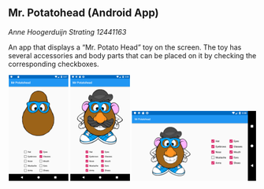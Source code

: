 ## Mr. Potatohead (Android App)


*Anne Hoogerduijn Strating*
*12441163*



An app that displays a “Mr. Potato Head” toy on the screen. The toy has several accessories and body parts that 
can be placed on it by checking the corresponding checkboxes.  


<p align="center">
  <img src="https://github.com/AnneHS/Mr.-Potatohead/blob/master/app/doc/portrait1.png" height="5%" width="24%"/> <img
  src="https://github.com/AnneHS/Mr.-Potatohead/blob/master/app/doc/portrait2.png" height="5%" width="24%"/>  
  <img src="https://github.com/AnneHS/Mr.-Potatohead/blob/master/app/doc/landscape.PNG" height="15%" width="50%"/>
</p>
